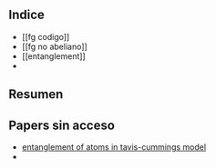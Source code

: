 ## Indice

- [[fg codigo]]
- [[fg no abeliano]]
- [[entanglement]]
- 

## Resumen



## Papers sin acceso
- [entanglement of atoms in tavis-cummings model](https://link.springer.com/article/10.1007/s11741-006-0117-3)
- []()
